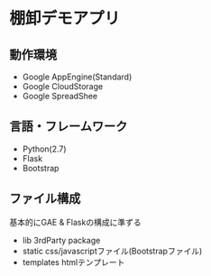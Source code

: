 # 棚卸デモアプリ

## 動作環境
  * Google AppEngine(Standard)
  * Google CloudStorage
  * Google SpreadShee 

## 言語・フレームワーク
  * Python(2.7)
  * Flask
  * Bootstrap

## ファイル構成
 基本的にGAE & Flaskの構成に準ずる  
  * lib 3rdParty package
  * static css/javascriptファイル(Bootstrapファイル)
  * templates htmlテンプレート
